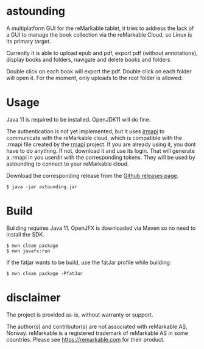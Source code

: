 # astounding
A multiplatform GUI for the reMarkable tablet, it tries to address the lack of a GUI to manage the book collection via the reMarkable Cloud, so Linux is its primary target.

Currently it is able to upload epub and pdf, export pdf (without annotations), display books and folders, navigate and delete books and folders

Double click on each book will export the pdf. Double click on each folder will open it. For the moment, only uploads to the root folder is allowed.

# Usage
Java 11 is required to be installed. OpenJDK11 will do fine.

The authentication is not yet implemented, but it uses [jrmapi](https://github.com/jlarriba/jrmapi) to communicate with the reMarkable cloud, which is compatible with the .rmapi file created by the [rmapi](https://github.com/juruen/rmapi) project. If you are already using it, you dont have to do anything. If not, download it and use its login. That will generate a .rmapi in you userdir with the corresponding tokens. They will be used by astounding to connect to your reMarkable cloud.

Download the corresponding release from the [Github releases page](https://github.com/jlarriba/astounding/releases).

```
$ java -jar astounding.jar
```

# Build
Building requires Java 11. OpenJFX is downloaded via Maven so no need to install the SDK.

 ```
 $ mvn clean package
 $ mvn javafx:run
 ```

If the fatjar wants to be build, use the fatJar profile while building:

```
$ mvn clean package -PfatJar
```

# disclaimer
The project is provided as-is, without warranty or support.

The author(s) and contributor(s) are not associated with reMarkable AS, Norway. reMarkable is a registered trademark of reMarkable AS in some countries. Please see https://remarkable.com for their product.



